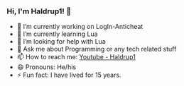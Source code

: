 ### Hi, I'm Haldrup1! 👋

- 🔭 I’m currently working on LogIn-Anticheat
- 🌱 I’m currently learning Lua
- 🤔 I’m looking for help with Lua
- 💬 Ask me about Programming or any tech related stuff
- 📫 How to reach me: [Youtube - Haldrup1](https://www.youtube.com/channel/UC40vTNLQ5dj43nWNz7mZAQA)
- 😄 Pronouns: He/his
- ⚡ Fun fact: I have lived for 15 years.
